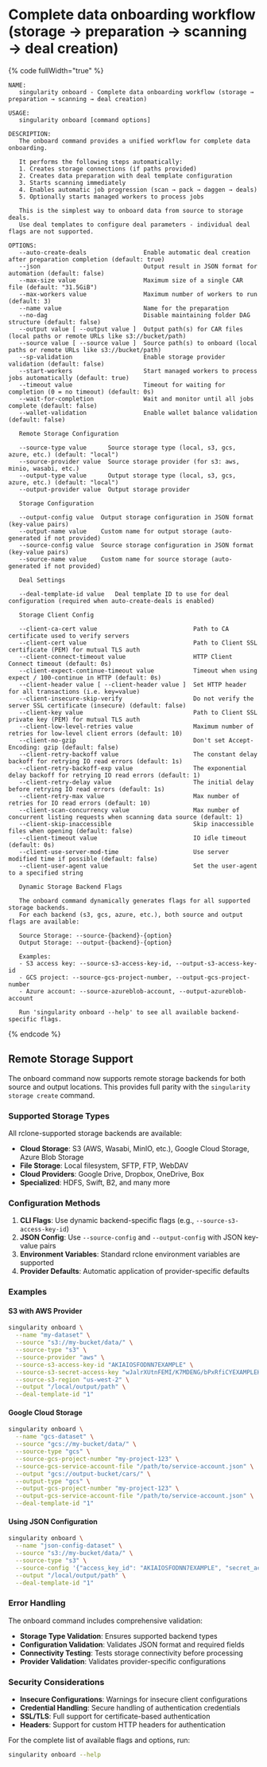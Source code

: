 # Complete data onboarding workflow (storage → preparation → scanning → deal creation)

{% code fullWidth="true" %}
```
NAME:
   singularity onboard - Complete data onboarding workflow (storage → preparation → scanning → deal creation)

USAGE:
   singularity onboard [command options]

DESCRIPTION:
   The onboard command provides a unified workflow for complete data onboarding.

   It performs the following steps automatically:
   1. Creates storage connections (if paths provided)
   2. Creates data preparation with deal template configuration
   3. Starts scanning immediately
   4. Enables automatic job progression (scan → pack → daggen → deals)
   5. Optionally starts managed workers to process jobs

   This is the simplest way to onboard data from source to storage deals.
   Use deal templates to configure deal parameters - individual deal flags are not supported.

OPTIONS:
   --auto-create-deals                Enable automatic deal creation after preparation completion (default: true)
   --json                             Output result in JSON format for automation (default: false)
   --max-size value                   Maximum size of a single CAR file (default: "31.5GiB")
   --max-workers value                Maximum number of workers to run (default: 3)
   --name value                       Name for the preparation
   --no-dag                           Disable maintaining folder DAG structure (default: false)
   --output value [ --output value ]  Output path(s) for CAR files (local paths or remote URLs like s3://bucket/path)
   --source value [ --source value ]  Source path(s) to onboard (local paths or remote URLs like s3://bucket/path)
   --sp-validation                    Enable storage provider validation (default: false)
   --start-workers                    Start managed workers to process jobs automatically (default: true)
   --timeout value                    Timeout for waiting for completion (0 = no timeout) (default: 0s)
   --wait-for-completion              Wait and monitor until all jobs complete (default: false)
   --wallet-validation                Enable wallet balance validation (default: false)

   Remote Storage Configuration

   --source-type value      Source storage type (local, s3, gcs, azure, etc.) (default: "local")
   --source-provider value  Source storage provider (for s3: aws, minio, wasabi, etc.)
   --output-type value      Output storage type (local, s3, gcs, azure, etc.) (default: "local")
   --output-provider value  Output storage provider

   Storage Configuration

   --output-config value  Output storage configuration in JSON format (key-value pairs)
   --output-name value    Custom name for output storage (auto-generated if not provided)
   --source-config value  Source storage configuration in JSON format (key-value pairs)
   --source-name value    Custom name for source storage (auto-generated if not provided)

   Deal Settings

   --deal-template-id value   Deal template ID to use for deal configuration (required when auto-create-deals is enabled)

   Storage Client Config

   --client-ca-cert value                           Path to CA certificate used to verify servers
   --client-cert value                              Path to Client SSL certificate (PEM) for mutual TLS auth
   --client-connect-timeout value                   HTTP Client Connect timeout (default: 0s)
   --client-expect-continue-timeout value           Timeout when using expect / 100-continue in HTTP (default: 0s)
   --client-header value [ --client-header value ]  Set HTTP header for all transactions (i.e. key=value)
   --client-insecure-skip-verify                    Do not verify the server SSL certificate (insecure) (default: false)
   --client-key value                               Path to Client SSL private key (PEM) for mutual TLS auth
   --client-low-level-retries value                 Maximum number of retries for low-level client errors (default: 10)
   --client-no-gzip                                 Don't set Accept-Encoding: gzip (default: false)
   --client-retry-backoff value                     The constant delay backoff for retrying IO read errors (default: 1s)
   --client-retry-backoff-exp value                 The exponential delay backoff for retrying IO read errors (default: 1)
   --client-retry-delay value                       The initial delay before retrying IO read errors (default: 1s)
   --client-retry-max value                         Max number of retries for IO read errors (default: 10)
   --client-scan-concurrency value                  Max number of concurrent listing requests when scanning data source (default: 1)
   --client-skip-inaccessible                       Skip inaccessible files when opening (default: false)
   --client-timeout value                           IO idle timeout (default: 0s)
   --client-use-server-mod-time                     Use server modified time if possible (default: false)
   --client-user-agent value                        Set the user-agent to a specified string

   Dynamic Storage Backend Flags

   The onboard command dynamically generates flags for all supported storage backends.
   For each backend (s3, gcs, azure, etc.), both source and output flags are available:
   
   Source Storage: --source-{backend}-{option}
   Output Storage: --output-{backend}-{option}
   
   Examples:
   - S3 access key: --source-s3-access-key-id, --output-s3-access-key-id
   - GCS project: --source-gcs-project-number, --output-gcs-project-number
   - Azure account: --source-azureblob-account, --output-azureblob-account
   
   Run 'singularity onboard --help' to see all available backend-specific flags.

```
{% endcode %}

## Remote Storage Support

The onboard command now supports remote storage backends for both source and output locations. This provides full parity with the `singularity storage create` command.

### Supported Storage Types

All rclone-supported storage backends are available:

- **Cloud Storage**: S3 (AWS, Wasabi, MinIO, etc.), Google Cloud Storage, Azure Blob Storage
- **File Storage**: Local filesystem, SFTP, FTP, WebDAV
- **Cloud Providers**: Google Drive, Dropbox, OneDrive, Box
- **Specialized**: HDFS, Swift, B2, and many more

### Configuration Methods

1. **CLI Flags**: Use dynamic backend-specific flags (e.g., `--source-s3-access-key-id`)
2. **JSON Config**: Use `--source-config` and `--output-config` with JSON key-value pairs
3. **Environment Variables**: Standard rclone environment variables are supported
4. **Provider Defaults**: Automatic application of provider-specific defaults

### Examples

#### S3 with AWS Provider
```bash
singularity onboard \
  --name "my-dataset" \
  --source "s3://my-bucket/data/" \
  --source-type "s3" \
  --source-provider "aws" \
  --source-s3-access-key-id "AKIAIOSFODNN7EXAMPLE" \
  --source-s3-secret-access-key "wJalrXUtnFEMI/K7MDENG/bPxRfiCYEXAMPLEKEY" \
  --source-s3-region "us-west-2" \
  --output "/local/output/path" \
  --deal-template-id "1"
```

#### Google Cloud Storage
```bash
singularity onboard \
  --name "gcs-dataset" \
  --source "gcs://my-bucket/data/" \
  --source-type "gcs" \
  --source-gcs-project-number "my-project-123" \
  --source-gcs-service-account-file "/path/to/service-account.json" \
  --output "gcs://output-bucket/cars/" \
  --output-type "gcs" \
  --output-gcs-project-number "my-project-123" \
  --output-gcs-service-account-file "/path/to/service-account.json" \
  --deal-template-id "1"
```

#### Using JSON Configuration
```bash
singularity onboard \
  --name "json-config-dataset" \
  --source "s3://my-bucket/data/" \
  --source-type "s3" \
  --source-config '{"access_key_id": "AKIAIOSFODNN7EXAMPLE", "secret_access_key": "wJalrXUtnFEMI/K7MDENG/bPxRfiCYEXAMPLEKEY", "region": "us-west-2"}' \
  --output "/local/output/path" \
  --deal-template-id "1"
```

### Error Handling

The onboard command includes comprehensive validation:

- **Storage Type Validation**: Ensures supported backend types
- **Configuration Validation**: Validates JSON format and required fields
- **Connectivity Testing**: Tests storage connectivity before processing
- **Provider Validation**: Validates provider-specific configurations

### Security Considerations

- **Insecure Configurations**: Warnings for insecure client configurations
- **Credential Handling**: Secure handling of authentication credentials
- **SSL/TLS**: Full support for certificate-based authentication
- **Headers**: Support for custom HTTP headers for authentication

For the complete list of available flags and options, run:
```bash
singularity onboard --help
```